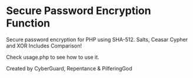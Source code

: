 # Secure Password Encryption Function
Secure password encryption for PHP using SHA-512. Salts, Ceasar Cypher and XOR
Includes Comparison!

Check usage.php to see how to use it.



Created by CyberGuard, Repentance & PilferingGod
